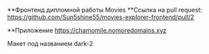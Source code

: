 **Фронтенд дипломной работы Movies
**Ссылка на pull request: https://github.com/Sun5shine55/movies-explorer-frontend/pull/2

**Приложение https://chamomile.nomoredomains.xyz


Макет под названием dark-2
